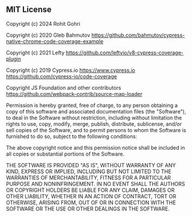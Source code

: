 ## MIT License

Copyright (c) 2024 Rohit Gohri

Copyright (c) 2020 Gleb Bahmutov
<https://github.com/bahmutov/cypress-native-chrome-code-coverage-example>

Copyright (c) 2021 Lefty
<https://github.com/leftyio/v8-cypress-coverage-plugin>

Copyright (c) 2019 Cypress.io <https://www.cypress.io>
<https://github.com/cypress-io/code-coverage>

Copyright JS Foundation and other contributors
<https://github.com/webpack-contrib/source-map-loader>

Permission is hereby granted, free of charge, to any person
obtaining a copy of this software and associated documentation
files (the "Software"), to deal in the Software without
restriction, including without limitation the rights to use,
copy, modify, merge, publish, distribute, sublicense, and/or sell
copies of the Software, and to permit persons to whom the
Software is furnished to do so, subject to the following
conditions:

The above copyright notice and this permission notice shall be
included in all copies or substantial portions of the Software.

THE SOFTWARE IS PROVIDED "AS IS", WITHOUT WARRANTY OF ANY KIND,
EXPRESS OR IMPLIED, INCLUDING BUT NOT LIMITED TO THE WARRANTIES
OF MERCHANTABILITY, FITNESS FOR A PARTICULAR PURPOSE AND
NONINFRINGEMENT. IN NO EVENT SHALL THE AUTHORS OR COPYRIGHT
HOLDERS BE LIABLE FOR ANY CLAIM, DAMAGES OR OTHER LIABILITY,
WHETHER IN AN ACTION OF CONTRACT, TORT OR OTHERWISE, ARISING
FROM, OUT OF OR IN CONNECTION WITH THE SOFTWARE OR THE USE OR
OTHER DEALINGS IN THE SOFTWARE.
